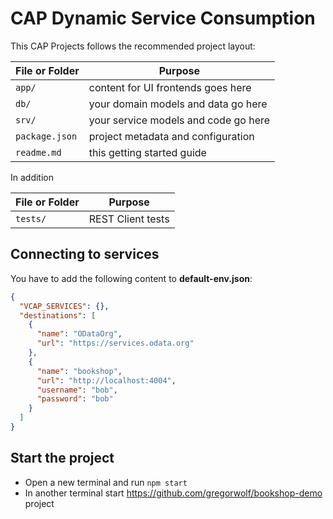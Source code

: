 # CAP Dynamic Service Consumption

This CAP Projects follows the recommended project layout:

| File or Folder | Purpose                              |
| -------------- | ------------------------------------ |
| `app/`         | content for UI frontends goes here   |
| `db/`          | your domain models and data go here  |
| `srv/`         | your service models and code go here |
| `package.json` | project metadata and configuration   |
| `readme.md`    | this getting started guide           |

In addition

| File or Folder | Purpose           |
| -------------- | ----------------- |
| `tests/`       | REST Client tests |

## Connecting to services

You have to add the following content to **default-env.json**:

```JSON
{
  "VCAP_SERVICES": {},
  "destinations": [
    {
      "name": "ODataOrg",
      "url": "https://services.odata.org"
    },
    {
      "name": "bookshop",
      "url": "http://localhost:4004",
      "username": "bob",
      "password": "bob"
    }
  ]
}
```

## Start the project

- Open a new terminal and run `npm start`
- In another terminal start https://github.com/gregorwolf/bookshop-demo project
